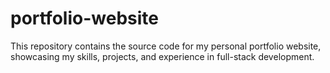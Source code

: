 # portfolio-website
This repository contains the source code for my personal portfolio website, showcasing my skills, projects, and experience in full-stack development. 
